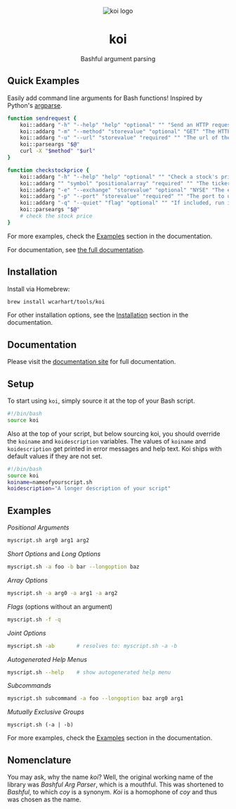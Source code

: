 <p align="center"><img alt="koi logo" src="logo.png" /></p>

<h1 align="center">koi</h1>
<p align="center">Bashful argument parsing</p>

## Quick Examples
Easily add command line arguments for Bash functions! Inspired by Python's [argparse](https://docs.python.org/3/library/argparse.html).
```bash
function sendrequest {
    koi::addarg "-h" "--help" "help" "optional" "" "Send an HTTP request"
    koi::addarg "-m" "--method" "storevalue" "optional" "GET" "The HTTP method"
    koi::addarg "-u" "--url" "storevalue" "required" "" "The url of the HTTP request"
    koi::parseargs "$@"
    curl -X "$method" "$url"
}
```
```bash
function checkstockprice {
    koi::addarg "-h" "--help" "help" "optional" "" "Check a stock's price"
    koi::addarg "" "symbol" "positionalarray" "required" "" "The ticker symbol(s) to check"
    koi::addarg "-e" "--exchange" "storevalue" "optional" "NYSE" "The exchange to use"
    koi::addarg "-p" "--port" "storevalue" "required" "" "The port to use"
    koi::addarg "-q" "--quiet" "flag" "optional" "" "If included, run in quiet mode"
    koi::parseargs "$@"
    # check the stock price
}
```
For more examples, check the [Examples](https://www.willcarhart.dev/docs/koi/#/examples) section in the documentation.

For documentation, see [the full documentation](https://www.willcarhart.dev/docs/koi/).

## Installation
Install via Homebrew:
```bash
brew install wcarhart/tools/koi
```
For other installation options, see the [Installation](https://www.willcarhart.dev/docs/koi/#/installation) section in the documentation.

## Documentation
Please visit the [documentation site](https://www.willcarhart.dev/docs/koi/) for full documentation.

## Setup
To start using `koi`, simply source it at the top of your Bash script.
```bash
#!/bin/bash
source koi
```

Also at the top of your script, but below sourcing koi, you should override the `koiname` and `koidescription` variables. The values of `koiname` and `koidescription` get printed in error messages and help text. Koi ships with default values if they are not set.
```bash
#!/bin/bash
source koi
koiname=nameofyourscript.sh
koidescription="A longer description of your script"
```

## Examples
_Positional Arguments_
```bash
myscript.sh arg0 arg1 arg2
```
_Short Options_ and _Long Options_
```bash
myscript.sh -a foo -b bar --longoption baz
```
_Array Options_
```bash
myscript.sh -a arg0 -a arg1 -a arg2
```
_Flags_ (options without an argument)
```bash
myscript.sh -f -q
```
_Joint Options_
```bash
myscript.sh -ab       # resolves to: myscript.sh -a -b
```
_Autogenerated Help Menus_
```bash
myscript.sh --help    # show autogenerated help menu
```
_Subcommands_
```bash
myscript.sh subcommand -a foo --longoption baz arg0 arg1
```
_Mutually Exclusive Groups_
```
myscript.sh (-a | -b)
```
For more examples, check the [Examples](https://www.willcarhart.dev/docs/koi/#/examples) section in the documentation.

## Nomenclature
You may ask, why the name _koi_? Well, the original working name of the library was _Bashful Arg Parser_, which is a mouthful. This was shortened to _Bashful_, to which _coy_ is a synonym. _Koi_ is a homophone of _coy_ and thus was chosen as the name.
